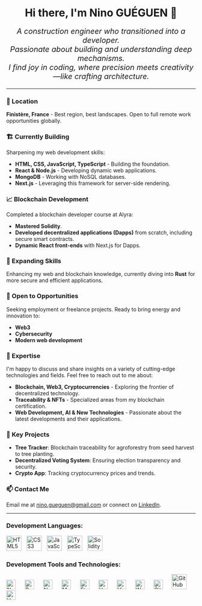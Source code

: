 <h1 align="center">Hi there, I'm Nino GUÉGUEN 👋</h1>

_<p align="center" style="font-size:20px;">A construction engineer who transitioned into a developer.
<br/>
Passionate about building and understanding deep mechanisms.
<br/>
I find joy in coding, where precision meets creativity—like crafting architecture.</p>_

___

### 📍 Location
**Finistère, France** - Best region, best landscapes. Open to full remote work opportunities globally.

### 🏗️ Currently Building
Sharpening my web development skills:
- **HTML, CSS, JavaScript, TypeScript** - Building the foundation.
- **React & Node.js** - Developing dynamic web applications.
- **MongoDB** - Working with NoSQL databases.
- **Next.js** - Leveraging this framework for server-side rendering.

### 📈 Blockchain Development
Completed a blockchain developer course at Alyra:
- **Mastered Solidity**.
- **Developed decentralized applications (Dapps)** from scratch, including secure smart contracts.
- **Dynamic React front-ends** with Next.js for Dapps.

### 🌱 Expanding Skills
Enhancing my web and blockchain knowledge, currently diving into **Rust** for more secure and efficient applications.

### 🤝 Open to Opportunities
Seeking employment or freelance projects. Ready to bring energy and innovation to:
- **Web3**
- **Cybersecurity**
- **Modern web development**

### 💬 Expertise
I'm happy to discuss and share insights on a variety of cutting-edge technologies and fields. Feel free to reach out to me about:
- **Blockchain, Web3, Cryptocurrencies** - Exploring the frontier of decentralized technology.
- **Traceability & NFTs** - Specialized areas from my blockchain certification.
- **Web Development, AI & New Technologies** - Passionate about the latest developments and their applications.

### 🎯 Key Projects
- **Tree Tracker**: Blockchain traceability for agroforestry from seed harvest to tree planting.
- **Decentralized Voting System**: Ensuring election transparency and security.
- **Crypto App**: Tracking cryptocurrency prices and trends.

### 📫 Contact Me
Email me at [nino.gueguen@gmail.com](mailto:nino.gueguen@gmail.com) or connect on [LinkedIn](https://www.linkedin.com/in/nino-gu%C3%A9guen-a4ba43148/).

 ___

### Development Languages:
<p align="left">
  <img alt="HTML5" width="40px" src="https://cdn.jsdelivr.net/gh/devicons/devicon@latest/icons/html5/html5-original.svg" style="padding-right:10px;" />
  <img alt="CSS3" width="40px" src="https://cdn.jsdelivr.net/gh/devicons/devicon@latest/icons/css3/css3-original.svg" style="padding-right:10px;" />
  <img alt="JavaScript" width="40px" src="https://cdn.jsdelivr.net/gh/devicons/devicon@latest/icons/javascript/javascript-original.svg" style="padding-right:10px;" />
  <img alt="TypeScript" width="40px" src="https://cdn.jsdelivr.net/gh/devicons/devicon@latest/icons/typescript/typescript-original.svg" style="padding-right:10px;" />
  <img alt="Solidity" width="40px" src="https://cdn.jsdelivr.net/gh/devicons/devicon@latest/icons/solidity/solidity-original.svg" style="padding-right:10px;" />
</p>

### Development Tools and Technologies:
<p align="left">
  <img alt="Node.js" width="25px" src="https://cdn.jsdelivr.net/gh/devicons/devicon@latest/icons/nodejs/nodejs-original.svg" style="padding-right:20px;" />
  <img alt="React" width="25px" src="https://cdn.jsdelivr.net/gh/devicons/devicon@latest/icons/react/react-original.svg" style="padding-right:20px;" />
  <img alt="Next.js" width="25px" src="https://cdn.jsdelivr.net/gh/devicons/devicon@latest/icons/nextjs/nextjs-original.svg" style="padding-right:20px;" />
  <img alt="MongoDB" width="25px" src="https://cdn.jsdelivr.net/gh/devicons/devicon@latest/icons/mongodb/mongodb-original.svg" style="padding-right:20px;" />
  <img alt="Ethers.js" width="25px" src="https://assets-global.website-files.com/6433e6f821ae13dd37394322/64393ec631a32b4da0ee030c_ethersjs.png" style="padding-right:20px;" />
  <img alt="Hardhat" width="25px" src="https://cdn.jsdelivr.net/gh/devicons/devicon@latest/icons/hardhat/hardhat-original.svg" style="padding-right:20px;" /> <!-- Please replace with appropriate image URL if available -->
  <img alt="Viem" width="25px" src="https://viem.sh/logo-light-hug.svg" style="padding-right:20px;" /> <!-- Please replace with appropriate image URL if available -->
  <img alt="Wagmi" width="25px" src="https://cdn.jsdelivr.net/gh/devicons/devicon@latest/icons/wagmi/wagmi-original.svg" style="padding-right:20px;" /> <!-- Please replace with appropriate image URL if available -->
  <img alt="GitHub" width="25px" src="https://cdn.jsdelivr.net/gh/devicons/devicon@latest/icons/github/github-original.svg" style="padding-right:20px;" />
  <img alt="GitHub Actions" width="40px" src="[https://cdn.jsdelivr.net/gh/devicons/devicon@latest/icons/githubactions/githubactions-original.svg](https://1000logos.net/wp-content/uploads/2021/05/GitHub-logo.png)" style="padding-right:10px;" />
  <img alt="Vercel" width="25px" src="https://cdn.jsdelivr.net/gh/devicons/devicon@latest/icons/vercel/vercel-original.svg" style="padding-right:20px;" />
</p>



